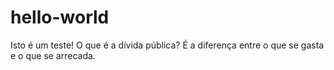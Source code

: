 # hello-world
Isto é um teste! 
O que é a dívida pública? É a diferença entre o que se gasta e o que se arrecada. 
